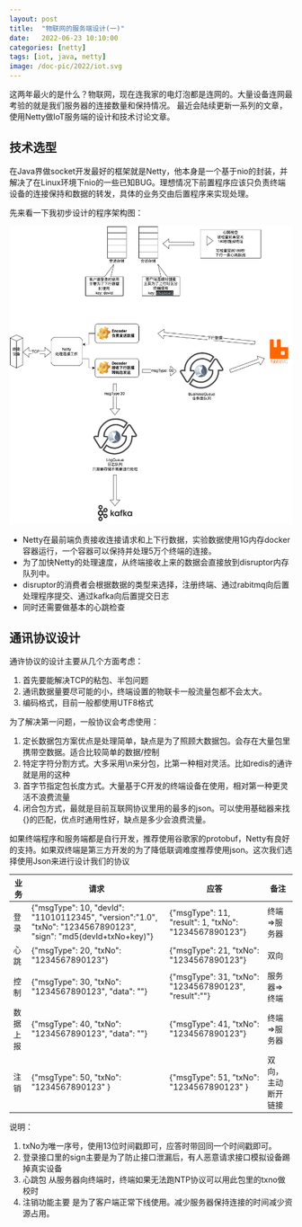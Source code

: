 ```yaml
---
layout: post
title:  "物联网的服务端设计(一)"
date:   2022-06-23 10:10:00
categories: [netty]
tags: [iot, java, netty]
image: /doc-pic/2022/iot.svg
---
```

这两年最火的是什么？物联网，现在连我家的电灯泡都是连网的。大量设备连网最考验的就是我们服务器的连接数量和保持情况。
最近会陆续更新一系列的文章，使用Netty做IoT服务端的设计和技术讨论文章。

## 技术选型

在Java界做socket开发最好的框架就是Netty，他本身是一个基于nio的封装，并解决了在Linux环境下nio的一些已知BUG。理想情况下前置程序应该只负责终端设备的连接保持和数据的转发，具体的业务交由后置程序来实现处理。

先来看一下我初步设计的程序架构图：

![box-server.png](/doc-pic/2022/box-server.png)

* Netty在最前端负责接收连接请求和上下行数据，实验数据使用1G内存docker容器运行，一个容器可以保持并处理5万个终端的连接。
* 为了加快Netty的处理速度，从终端接收上来的数据会直接放到disruptor内存队列中。
* disruptor的消费者会根据数据的类型来选择，注册终端、通过rabitmq向后置处理程序提交、通过kafka向后置提交日志
* 同时还需要做基本的心跳检查

## 通讯协议设计

通许协议的设计主要从几个方面考虑：

1. 首先要能解决TCP的粘包、半包问题
2. 通讯数据量要尽可能的小，终端设置的物联卡一般流量包都不会太大。
3. 编码格式，目前一般都使用UTF8格式

为了解决第一问题，一般协议会考虑使用：
1. 定长数据包方案优点是处理简单，缺点是为了照顾大数据包。会存在大量包里携带空数据。适合比较简单的数据/控制
2. 特定字符分割方式。大多采用\n来分包，比第一种相对灵活。比如redis的通许就是用的这种
3. 首字节指定包长度方式。大量基于C开发的终端设备在使用，相对第一种更灵活不浪费流量
4. 闭合包方式，最就是目前互联网协议里用的最多的json。可以使用基础器来找{}的匹配，优点时通用性好，缺点是多少会浪费流量。

如果终端程序和服务端都是自行开发，推荐使用谷歌家的protobuf，Netty有良好的支持。如果双终端是第三方开发的为了降低联调难度推荐使用json。这次我们选择使用Json来进行设计我们的协议

| 业务    | 请求  |  应答  |  备注  |
|  ----  | ----  | ---- |  ---- |
| 登录  | {"msgType": 10, "devId": "11010112345", "version":"1.0", "txNo": "1234567890123", "sign": "md5(devId+txNo+key)"} | {"msgType": 11, "result": 1, "txNo": "1234567890123"}  | 终端=>服务器
| 心跳  | {"msgType": 20, "txNo": "1234567890123"} | {"msgType": 21, "txNo": "1234567890123"} | 双向
| 控制 | {"msgType": 30, "txNo": "1234567890123", "data": ""} | {"msgType": 31, "txNo": "1234567890123", "result":""} | 服务器=>终端
| 数据上报 | {"msgType": 40, "txNo": "1234567890123", "data": ""} | {"msgType": 41, "txNo": "1234567890123"} | 终端=>服务器
| 注销 | {"msgType": 50, "txNo": "1234567890123" } | {"msgType": 51, "txNo": "1234567890123" } | 双向，主动断开链接

说明：
1. txNo为唯一序号，使用13位时间戳即可，应答时带回同一个时间戳即可。
2. 登录接口里的sign主要是为了防止接口泄漏后，有人恶意请求接口模拟设备踢掉真实设备
3. 心跳包 从服务器向终端时，终端如果无法跑NTP协议可以用此包里的txno做校时
4. 注销功能主要 是为了客户端正常下线使用。减少服务器保持连接的时间减少资源占用。